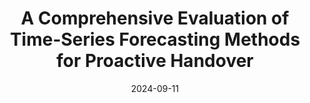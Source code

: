 ---
title: "A Comprehensive Evaluation of Time-Series
Forecasting Methods for Proactive Handover"
collection: ICTC
permalink: /publication/2024-09-11-A Comprehensive Evaluation of Time-Series Forecasting Methods for Proactive HandoverAlignment
date: 2024-09-11
paperurl: 
citation: 
---